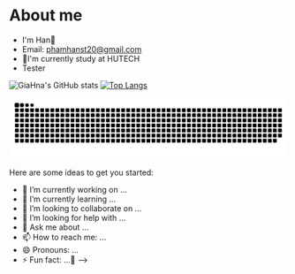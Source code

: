 # About me
* I'm Han👋
* Email: phamhanst20@gmail.com
* 🌱I'm currently study at HUTECH
* Tester
   
![GiaHna's GitHub stats](https://github-readme-stats.vercel.app/api?username=GiaHna&show_icons=true&theme=radical)
[![Top Langs](https://github-readme-stats.vercel.app/api/top-langs/?username=GiaHna&layout=donut)](https://github.com/anuraghazra/github-readme-stats)




![This is an alt text.](https://raw.githubusercontent.com/Platane/snk/output/github-contribution-grid-snake.svg "This is a sample image.")


Here are some ideas to get you started:

- 🔭 I’m currently working on ...
- 🌱 I’m currently learning ...
- 👯 I’m looking to collaborate on ...
- 🤔 I’m looking for help with ...
- 💬 Ask me about ...
- 📫 How to reach me: ...
- 😄 Pronouns: ...
- ⚡ Fun fact: ...👋
-->
